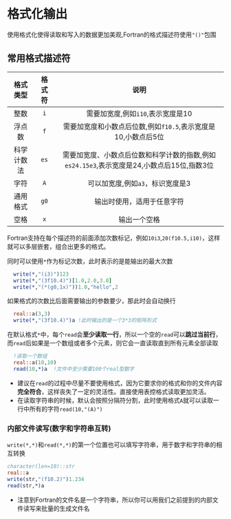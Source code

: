 # 格式化输出

使用格式化使得读取和写入的数据更加美观,Fortran的格式描述符使用`"()"`包围

## 常用格式描述符

| 格式类型| 格式符 |说明|
|:-:|:-:|:-:|
|整数|`i`|需要加宽度,例如`i10`,表示宽度是10|
|浮点数|`f`|需要加宽度和小数点后位数,例如`f10.5`,表示宽度是10,小数点后5位|
|科学计数法|`es`|需要加宽度、小数点后位数和科学计数的指数,例如`es24.15e3`,表示宽度是24,小数点后15位,指数3位|
|字符|`A`|可以加宽度,例如`a3`，标识宽度是3|
|通用格式|`g0`|输出时使用，适用于任意字符|
|空格|`x`|输出一个空格|

Fortran支持在每个描述符的前面添加次数标记，例如`10i3`,`20(f10.5,i10)`，这样就可以多层嵌套，组合出更多的格式。

同时可以使用`*`作为标记次数，此时表示的是能输出的最大次数

``` fortran
  write(*,"(i3)")123
  write(*,"(3f10.4)")[1.0,2.0,3.0]
  write(*,"(*(g0,1x)"))1.0,"hello",2 
```

如果格式的次数比后面需要输出的参数要少，那此时会自动换行
``` fortran
  real::a(3,3)
  write(*,"(3f10.4)")a !此时输出的是一个3*3的矩阵形式
```

在默认格式`*`中，每个`read`会**至少读取一行**，所以一个空的`read`可以**跳过当前行**，而`read`后如果是一个数组或者多个元素，则它会一直读取直到所有元素全部读取

``` fortran
  !读取一个数组
  real::a(10,10)
  read(10,*)a  !文件中至少需要100个real型数字
```

- 建议在`read`的过程中尽量不要使用格式，因为它要求你的格式和你的文件内容**完全符合**，这样丧失了一定的灵活性。直接使用表控格式读取更加灵活。
- 在读取字符串的时候，默认会按照分隔符分割，此时使用格式`A`就可以读取一行中所有的字符`read(10,"(A)")`



### 内部文件读写(数字和字符串互转)
`write(*,*)`和`read(*,*)`的第一个位置也可以填写字符串，用于数字和字符串的相互转换

``` fortran
character(len=10)::str
real::a
write(str,"(f10.2)")1.234
read(str,*)a
```
- 注意到Fortran的文件名是一个字符串，所以你可以用我们之前提到的内部文件读写来批量的生成文件名

